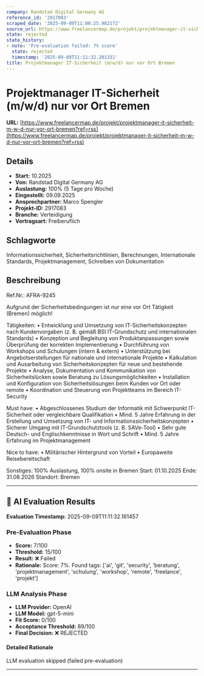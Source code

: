 ```yaml
---
company: Randstad Digital Germany AG
reference_id: '2917083'
scraped_date: '2025-09-09T11:00:25.982172'
source_url: https://www.freelancermap.de/projekt/projektmanager-it-sicherheit-m-w-d-nur-vor-ort-bremen?ref=rss
state: rejected
state_history:
- note: 'Pre-evaluation failed: 7% score'
  state: rejected
  timestamp: '2025-09-09T11:11:32.201331'
title: Projektmanager IT-Sicherheit (m/w/d) nur vor Ort Bremen
---
```



# Projektmanager IT-Sicherheit (m/w/d) nur vor Ort Bremen
**URL:** [https://www.freelancermap.de/projekt/projektmanager-it-sicherheit-m-w-d-nur-vor-ort-bremen?ref=rss](https://www.freelancermap.de/projekt/projektmanager-it-sicherheit-m-w-d-nur-vor-ort-bremen?ref=rss)
## Details
- **Start:** 10.2025
- **Von:** Randstad Digital Germany AG
- **Auslastung:** 100% (5 Tage pro Woche)
- **Eingestellt:** 09.09.2025
- **Ansprechpartner:** Marco Spengler
- **Projekt-ID:** 2917083
- **Branche:** Verteidigung
- **Vertragsart:** Freiberuflich

## Schlagworte
Informationssicherheit, Sicherheitsrichtlinien, Berechnungen, Internationale Standards, Projektmanagement, Schreiben von Dokumentation

## Beschreibung
Ref.Nr.: AFRA-9245

Aufgrund der Sicherheitsbedingungen ist nur eine vor Ort Tätigkeit (Bremen) möglich!

Tätigkeiten:
• Entwicklung und Umsetzung von IT-Sicherheitskonzepten nach Kundenvorgaben (z. B. gemäß BSI IT-Grundschutz und internationalen Standards)
• Konzeption und Begleitung von Produktanpassungen sowie Überprüfung der korrekten Implementierung
• Durchführung von Workshops und Schulungen (intern & extern)
• Unterstützung bei Angebotserstellungen für nationale und internationale Projekte
• Kalkulation und Ausarbeitung von Sicherheitskonzepten für neue und bestehende Projekte
• Analyse, Dokumentation und Kommunikation von Sicherheitslücken sowie Beratung zu Lösungsmöglichkeiten
• Installation und Konfiguration von Sicherheitslösungen beim Kunden vor Ort oder remote
• Koordination und Steuerung von Projektteams im Bereich IT-Security

Must have:
• Abgeschlossenes Studium der Informatik mit Schwerpunkt IT-Sicherheit oder vergleichbare Qualifikation
• Mind. 5 Jahre Erfahrung in der Erstellung und Umsetzung von IT- und Informationssicherheitskonzepten
• Sicherer Umgang mit IT-Grundschutztools (z. B. SAVe-Tool)
• Sehr gute Deutsch- und Englischkenntnisse in Wort und Schrift
• Mind. 5 Jahre Erfahrung im Projektmanagement

Nice to have:
• Militärischer Hintergrund von Vorteil
• Europaweite Reisebereitschaft

Sonstiges: 100% Auslastung, 100% onsite in Bremen
Start: 01.10.2025
Ende: 31.08.2026
Standort: Bremen

---

## 🤖 AI Evaluation Results

**Evaluation Timestamp:** 2025-09-09T11:11:32.161457

### Pre-Evaluation Phase
- **Score:** 7/100
- **Threshold:** 15/100
- **Result:** ❌ Failed
- **Rationale:** Score: 7%. Found tags: ['ai', 'git', 'security', 'beratung', 'projektmanagement', 'schulung', 'workshop', 'remote', 'freelance', 'projekt']

### LLM Analysis Phase
- **LLM Provider:** OpenAI
- **LLM Model:** gpt-5-mini
- **Fit Score:** 0/100
- **Acceptance Threshold:** 89/100
- **Final Decision:** ❌ REJECTED

#### Detailed Rationale
LLM evaluation skipped (failed pre-evaluation)

---
